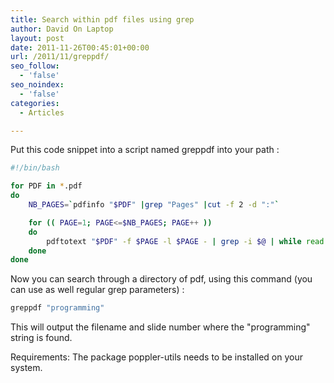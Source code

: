 ```yaml
---
title: Search within pdf files using grep
author: David On Laptop
layout: post
date: 2011-11-26T00:45:01+00:00
url: /2011/11/greppdf/
seo_follow:
  - 'false'
seo_noindex:
  - 'false'
categories:
  - Articles

---
```

Put this code snippet into a script named greppdf into your path :

```bash
#!/bin/bash

for PDF in *.pdf
do
    NB_PAGES=`pdfinfo "$PDF" |grep "Pages" |cut -f 2 -d ":"`

    for (( PAGE=1; PAGE<=$NB_PAGES; PAGE++ ))
    do  
        pdftotext "$PDF" -f $PAGE -l $PAGE - | grep -i $@ | while read line; do echo "$PDF:$PAGE:$line"; done
    done
done
```


Now you can search through a directory of pdf, using this command (you can use as well regular grep parameters) :

```bash
greppdf "programming"
```

This will output the filename and slide number where the "programming" string is found.

Requirements: The package poppler-utils needs to be installed on your system.
